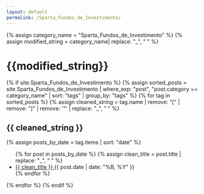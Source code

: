 ```yaml
---
layout: default
permalink: /Sparta_Fundos_de_Investimento/
---
```


{% assign category_name = "Sparta_Fundos_de_Investimento" %}
{% assign modified_string = category_name| replace: "_", " " %}
<h1>{{modified_string}}</h1>
{% if site.Sparta_Fundos_de_Investimento %}
{% assign sorted_posts = site.Sparta_Fundos_de_Investimento | where_exp: "post", "post.category == category_name" | sort: "tags" | group_by: "tags" %}
{% for tag in sorted_posts %}
{% assign cleaned_string = tag.name | remove: "[" | remove: "]" | remove: '"' | replace: "_", " " %}
<h2>{{ cleaned_string }}</h2>
{% assign posts_by_date = tag.items | sort: "date" %}
<ul>
{% for post in posts_by_date %}
{% assign clean_title = post.title | replace: "_", " " %}
<li><a href="{{ post.url | relative_url }}">{{ clean_title }} </a><span>{{ post.date | date: "%B, %Y" }}</span></li>
{% endfor %}
</ul>
{% endfor %}
{% endif %}
